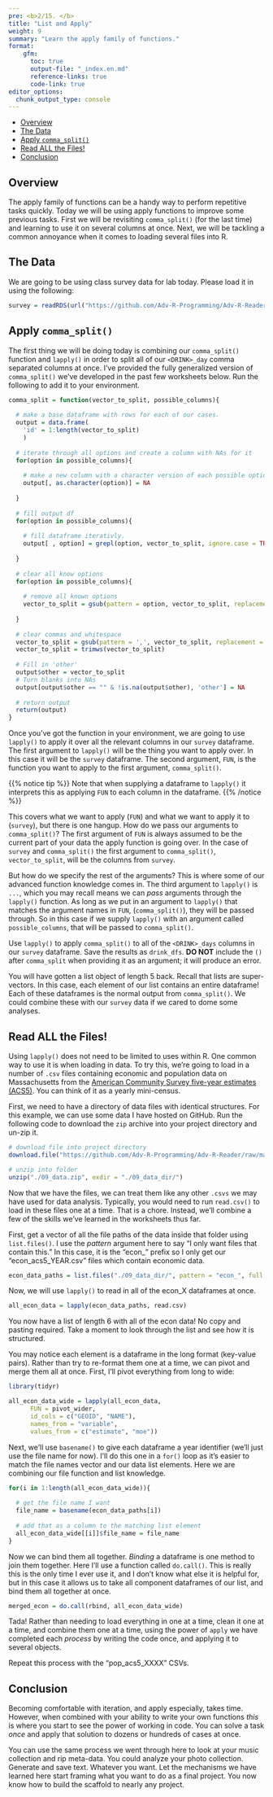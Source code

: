 ```yaml
---
pre: <b>2/15. </b>
title: "List and Apply"
weight: 9
summary: "Learn the apply family of functions."
format:
    gfm:
      toc: true
      output-file: "_index.en.md"
      reference-links: true
      code-link: true
editor_options: 
  chunk_output_type: console
---
```


- [Overview][]
- [The Data][]
- [Apply `comma_split()`][]
- [Read ALL the Files!][]
- [Conclusion][]

## Overview

The apply family of functions can be a handy way to perform repetitive
tasks quickly. Today we will be using apply functions to improve some
previous tasks. First we will be revisiting `comma_split()` (for the
last time) and learning to use it on several columns at once. Next, we
will be tackling a common annoyance when it comes to loading several
files into R.

## The Data

We are going to be using class survey data for lab today. Please load it
in using the following:

``` r
survey = readRDS(url("https://github.com/Adv-R-Programming/Adv-R-Reader/raw/main/class_survey.rds"))
```

## Apply `comma_split()`

The first thing we will be doing today is combining our `comma_split()`
function and `lapply()` in order to split all of our `<DRINK>_day` comma
separated columns at once. I’ve provided the fully generalized version
of `comma_split()` we’ve developed in the past few worksheets below. Run
the following to add it to your environment.

``` r
comma_split = function(vector_to_split, possible_columns){
  
  # make a base dataframe with rows for each of our cases.
  output = data.frame(
    'id' = 1:length(vector_to_split)
    )
  
  # iterate through all options and create a column with NAs for it
  for(option in possible_columns){
    
    # make a new column with a character version of each possible option.
    output[, as.character(option)] = NA
    
  }
  
  # fill output df
  for(option in possible_columns){
    
    # fill dataframe iterativly.
    output[ , option] = grepl(option, vector_to_split, ignore.case = TRUE)
    
  }
  
  # clear all know options
  for(option in possible_columns){
    
    # remove all known options
    vector_to_split = gsub(pattern = option, vector_to_split, replacement = '', ignore.case = TRUE)
    
  }
  
  # clear commas and whitespace
  vector_to_split = gsub(pattern = ',', vector_to_split, replacement = '', ignore.case = TRUE)
  vector_to_split = trimws(vector_to_split)
  
  # Fill in 'other'
  output$other = vector_to_split
  # Turn blanks into NAs
  output[output$other == "" & !is.na(output$other), 'other'] = NA
  
  # return output
  return(output)
}
```

Once you’ve got the function in your environment, we are going to use
`lapply()` to apply it over all the relevant columns in our `survey`
dataframe. The first argument to `lapply()` will be the thing you want
to apply over. In this case it will be the `survey` dataframe. The
second argument, `FUN`, is the function you want to apply to the first
argument, `comma_split()`.

{{% notice tip %}} Note that when supplying a dataframe to `lapply()` it
interprets this as applying `FUN` to each column in the dataframe. {{%
/notice %}}

This covers what we want to apply (`FUN`) and what we want to apply it
to (`survey`), but there is one hangup. How do we pass our arguments to
`comma_split()`? The first argument of `FUN` is always assumed to be the
current part of your data the apply function is going over. In the case
of `survey` and `comma_split()` the first argument to `comma_split()`,
`vector_to_split`, will be the columns from `survey`.

But how do we specify the rest of the arguments? This is where some of
our advanced function knowledge comes in. The third argument to
`lapply()` is `...`, which you may recall means we can *pass* arguments
through the `lapply()` function. As long as we put in an argument to
`lapply()` that matches the argument names in `FUN`, (`comma_split()`),
they will be passed through. So in this case if we supply `lapply()`
with an argument called `possible_columns`, that will be passed to
`comma_split()`.

<div class="question">

Use `lapply()` to apply `comma_split()` to all of the `<DRINK>_days`
columns in our `survey` dataframe. Save the results as `drink_dfs`. **DO
NOT** include the `()` after `comma_split` when providing it as an
argument; it will produce an error.

</div>

You will have gotten a list object of length 5 back. Recall that lists
are super-vectors. In this case, each element of our list contains an
entire dataframe! Each of these dataframes is the normal output from
`comma_split()`. We could combine these with our `survey` data if we
cared to dome some analyses.

## Read ALL the Files!

Using `lapply()` does not need to be limited to uses within R. One
common way to use it is when loading in data. To try this, we’re going
to load in a number of `.csv` files containing economic and population
data on Massachusetts from the [American Community Survey five-year
estimates (ACS5)][]. You can think of it as a yearly mini-census.

First, we need to have a directory of data files with identical
structures. For this example, we can use some data I have hosted on
GitHub. Run the following code to download the `zip` archive into your
project directory and un-zip it.

``` r
# download file into project directory
download.file("https://github.com/Adv-R-Programming/Adv-R-Reader/raw/main/content/class_worksheets/09_apply_lists/09_data.zip", "./09_data.zip")

# unzip into folder
unzip("./09_data.zip", exdir = "./09_data_dir/")
```

Now that we have the files, we can treat them like any other `.csvs` we
may have used for data analysis. Typically, you would need to run
`read.csv()` to load in these files one at a time. That is a chore.
Instead, we’ll combine a few of the skills we’ve learned in the
worksheets thus far.

First, get a vector of all the file paths of the data inside that folder
using `list.files()`. I use the *pattern* argument here to say “I only
want files that contain this.” In this case, it is the “econ\_” prefix
so I only get our “econ_acs5_YEAR.csv” files which contain economic
data.

``` r
econ_data_paths = list.files("./09_data_dir/", pattern = "econ_", full.names = TRUE)
```

Now, we will use `lapply()` to read in all of the econ_X dataframes at
once.

``` r
all_econ_data = lapply(econ_data_paths, read.csv)
```

You now have a list of length 6 with all of the econ data! No copy and
pasting required. Take a moment to look through the list and see how it
is structured.

You may notice each element is a dataframe in the long format (key-value
pairs). Rather than try to re-format them one at a time, we can pivot
and merge them all at once. First, I’ll pivot everything from long to
wide:

``` r
library(tidyr)

all_econ_data_wide = lapply(all_econ_data,
      FUN = pivot_wider,
      id_cols = c("GEOID", "NAME"),
      names_from = "variable",
      values_from = c("estimate", "moe"))
```

Next, we’ll use `basename()` to give each dataframe a year identifier
(we’ll just use the file name for now). I’ll do this one in a `for()`
loop as it’s easier to match the file names vector and our data list
elements. Here we are combining our file function and list knowledge.

``` r
for(i in 1:length(all_econ_data_wide)){
  
  # get the file name I want
  file_name = basename(econ_data_paths[i])
  
  # add that as a column to the matching list element
  all_econ_data_wide[[i]]$file_name = file_name
}
```

Now we can bind them all together. *Binding* a dataframe is one method
to join them together. Here I’ll use a function called `do.call()`. This
is really this is the only time I ever use it, and I don’t know what
else it is helpful for, but in this case it allows us to take all
component dataframes of our list, and bind them all together at once.

``` r
merged_econ = do.call(rbind, all_econ_data_wide)
```

Tada! Rather than needing to load everything in one at a time, clean it
one at a time, and combine them one at a time, using the power of
`apply` we have completed each *process* by writing the code once, and
applying it to several objects.

<div class="question">

Repeat this process with the “pop_acs5_XXXX” CSVs.

</div>

## Conclusion

Becoming comfortable with iteration, and apply especially, takes time.
However, when combined with your ability to write your own functions
*this* is where you start to see the power of working in code. You can
solve a task *once* and apply that solution to dozens or hundreds of
cases at once.

You can use the same process we went through here to look at your music
collection and rip meta-data. You could analyze your photo collection.
Generate and save text. Whatever you want. Let the mechanisms we have
learned here start framing what you want to do as a final project. You
now know how to build the scaffold to nearly any project.

  [Overview]: #overview
  [The Data]: #the-data
  [Apply `comma_split()`]: #apply-comma_split
  [Read ALL the Files!]: #read-all-the-files
  [Conclusion]: #conclusion
  [American Community Survey five-year estimates (ACS5)]: https://www.census.gov/data/developers/data-sets/acs-5year.html

